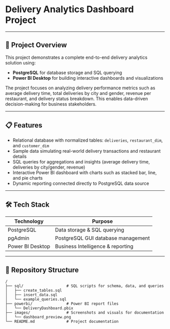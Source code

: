 # Delivery Analytics Dashboard Project

---

## 🚀 Project Overview

This project demonstrates a complete end-to-end delivery analytics solution using:

- **PostgreSQL** for database storage and SQL querying
- **Power BI Desktop** for building interactive dashboards and visualizations

The project focuses on analyzing delivery performance metrics such as average delivery time, total deliveries by city and gender, revenue per restaurant, and delivery status breakdown. This enables data-driven decision-making for business stakeholders.

---

## 📋 Features

- Relational database with normalized tables: `deliveries`, `restaurant_dim`, and `customer_dim`
- Sample data simulating real-world delivery transactions and restaurant details
- SQL queries for aggregations and insights (average delivery time, deliveries by city/gender, revenue)
- Interactive Power BI dashboard with charts such as stacked bar, line, and pie charts
- Dynamic reporting connected directly to PostgreSQL data source

---

## 🛠️ Tech Stack

| Technology         | Purpose                          |
|--------------------|---------------------------------|
| PostgreSQL         | Data storage & SQL querying      |
| pgAdmin            | PostgreSQL GUI database management|
| Power BI Desktop   | Business Intelligence & reporting |

---

## 📂 Repository Structure

```plaintext
/
├── sql/                   # SQL scripts for schema, data, and queries
│   ├── create_tables.sql
│   ├── insert_data.sql
│   └── example_queries.sql
├── powerbi/               # Power BI report files
│   └── DeliveryDashboard.pbix
├── images/                # Screenshots and visuals for documentation
│   └── dashboard_preview.png
└── README.md              # Project documentation
